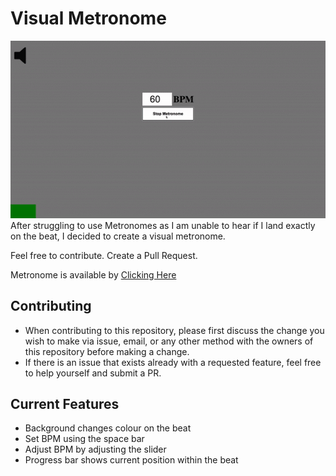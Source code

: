 # Visual Metronome

![Metronome gif](./assets/images/metronome.gif)
<br />
After struggling to use Metronomes as I am unable to hear if I land exactly on the beat, I decided to create a visual metronome.

Feel free to contribute. Create a Pull Request.

Metronome is available by [Clicking Here](https://netstorm84.github.io/Metronome/)

## Contributing

- When contributing to this repository, please first discuss the change you wish to make via issue, email, or any other method with the owners of this repository before making a change.
- If there is an issue that exists already with a requested feature, feel free to help yourself and submit a PR.

## Current Features

 - Background changes colour on the beat
 - Set BPM using the space bar
 - Adjust BPM by adjusting the slider
 - Progress bar shows current position within the beat
